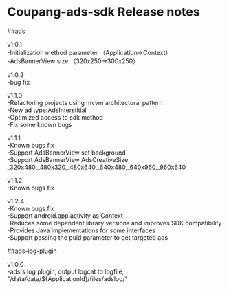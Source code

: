 # Coupang-ads-sdk Release notes<br>

##ads

v1.0.1 <br>
-Initialization method parameter （Application->Context）<br>
-AdsBannerView size （320x250->300x250）<br>

v1.0.2 <br>
-bug fix <br>

v1.1.0 <br>
-Refactoring projects using mvvm architectural pattern <br>
-New ad type:AdsInterstitial <br>
-Optimized access to sdk method <br>
-Fix some known bugs <br>

v1.1.1 <br>
-Known bugs fix <br>
-Support AdsBannerView set background  <br>
-Support AdsBannerView AdsCreativeSize _320x480,_480x320,_480x640,_640x480,_640x960,_960x640 <br>

v1.1.2 <br>
-Known bugs fix <br>

v1.2.4 <br>
-Known bugs fix <br>
-Support android.app.activity as Context <br>
-Reduces some dependent library versions and improves SDK compatibility <br>
-Provides Java implementations for some interfaces <br>
-Support passing the puid parameter to get targeted ads <br>


##ads-log-plugin

v1.0.0 <br>
-ads's log plugin, output logcat to logfile, "/data/data/${ApplicationId}/files/adslog/"
